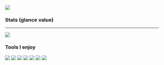 <img src ="https://github-readme-stats.vercel.app/api/top-langs/?theme=gruvbox&username=Moelf&layout=compact&hide_border=true&langs_count=8&hide=jupyter%20notebook,php,css,python,shell">
</p>

### Stats (glance value)
- - -
<p align="left">
  <img src ="https://github-readme-stats.vercel.app/api?username=Moelf&show_icons=true&count_private=true&theme=gruvbox&hide_border=true&hide=issues&include_all_commits=true">


### Tools I enjoy

![](https://img.shields.io/badge/OS-Linux-informational?style=flat&logo=arch-linux&logoColor=white&color=cc241d)
![](https://img.shields.io/badge/Code-Git-informational?style=flat&logo=Git&logoColor=white&color=cc241d)
![](https://img.shields.io/badge/Code-Python-informational?style=flat&logo=python&logoColor=white&color=cc241d)
![](https://img.shields.io/badge/Code-Julia-informational?style=flat&logo=julia&logoColor=white&color=cc241d)
![](https://img.shields.io/badge/Code-LaTeX-informational?style=flat&logo=LaTeX&logoColor=white&color=cc241d)
![](https://img.shields.io/badge/Editor-Vim-informational?style=flat&logo=Vim%20Code&logoColor=white&color=cc241d)
![](https://img.shields.io/badge/Shell-Zsh-informational?style=flat&logo=gnu-zsh&logoColor=white&color=cc241d)



<!--
**Moelf/Moelf** is a ✨ _special_ ✨ repository because its `README.md` (this file) appears on your GitHub profile.

Here are some ideas to get you started:

- 🔭 I’m currently working on ...
- 🌱 I’m currently learning ...
- 👯 I’m looking to collaborate on ...
- 🤔 I’m looking for help with ...
- 💬 Ask me about ...
- 📫 How to reach me: ...
- 😄 Pronouns: ...
- ⚡ Fun fact: ...
-->
